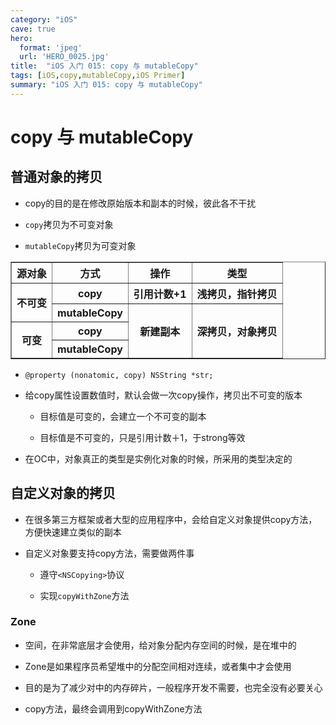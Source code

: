 ```yaml
---
category: "iOS"
cave: true
hero:
  format: 'jpeg'
  url: 'HERO_0025.jpg'
title:  "iOS 入门 015: copy 与 mutableCopy"
tags: [iOS,copy,mutableCopy,iOS Primer]
summary: "iOS 入门 015: copy 与 mutableCopy"
---
```

# copy 与 mutableCopy
## 普通对象的拷贝

* copy的目的是在修改原始版本和副本的时候，彼此各不干扰

* `copy`拷贝为不可变对象

* `mutableCopy`拷贝为可变对象

<table border="1" class="table table-bordered table-striped table-condensed">
<tr>
<th>源对象</th>
<th>方式</th>
<th>操作</th>
<th>类型</th>
</tr>
<tr>
<th rowspan="2" colspan="1">不可变</th>
<th>copy</th>
<th>引用计数+1</th>
<th>浅拷贝，指针拷贝</th>
</tr>
<tr>
<th>mutableCopy</th>
<th rowspan="3" colspan="1">新建副本</th>
<th rowspan="3" colspan="1">深拷贝，对象拷贝</th>
</tr>
<tr>
<th rowspan="2" colspan="1">可变</th>
<th>copy</th>
</tr>
<tr>
<th>mutableCopy</th>
</tr>
</table>

* `@property (nonatomic, copy) NSString *str;`

* 给copy属性设置数值时，默认会做一次copy操作，拷贝出不可变的版本

	* 目标值是可变的，会建立一个不可变的副本

	* 目标值是不可变的，只是引用计数＋1，于strong等效

* 在OC中，对象真正的类型是实例化对象的时候，所采用的类型决定的

## 自定义对象的拷贝

* 在很多第三方框架或者大型的应用程序中，会给自定义对象提供copy方法，方便快速建立类似的副本

* 自定义对象要支持copy方法，需要做两件事

	* 遵守`<NSCopying>`协议

	* 实现`copyWithZone`方法

### Zone

* 空间，在非常底层才会使用，给对象分配内存空间的时候，是在堆中的

* Zone是如果程序员希望堆中的分配空间相对连续，或者集中才会使用

* 目的是为了减少对中的内存碎片，一般程序开发不需要，也完全没有必要关心

* copy方法，最终会调用到copyWithZone方法





